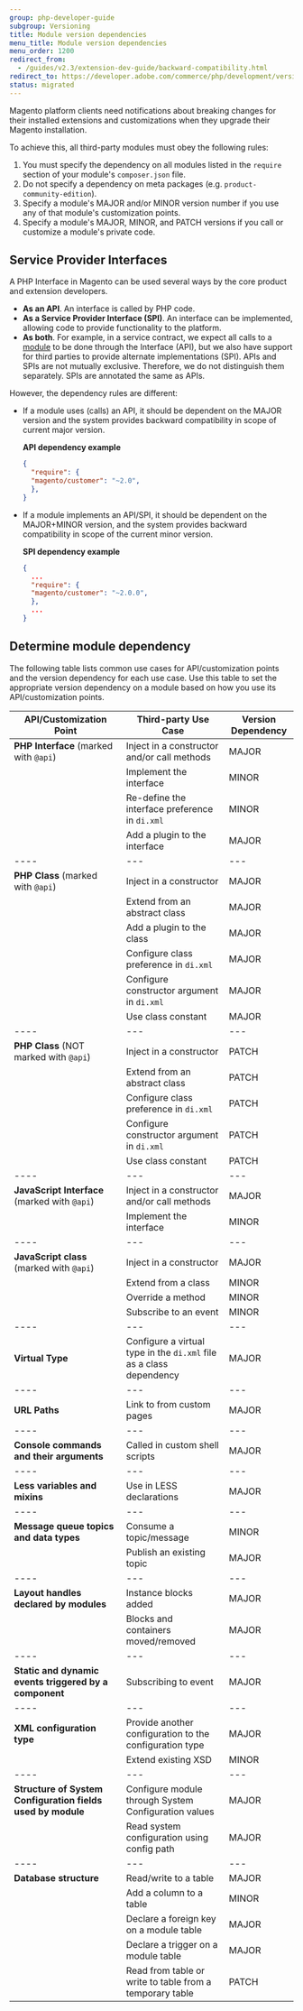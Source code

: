 ```yaml
---
group: php-developer-guide
subgroup: Versioning
title: Module version dependencies
menu_title: Module version dependencies
menu_order: 1200
redirect_from:
  - /guides/v2.3/extension-dev-guide/backward-compatibility.html
redirect_to: https://developer.adobe.com/commerce/php/development/versioning/dependencies/
status: migrated
---
```


Magento platform clients need notifications about breaking changes for their installed extensions and customizations when they upgrade their Magento installation.

To achieve this, all third-party modules must obey the following rules:

1. You must specify the dependency on all modules listed in the `require` section of your module's `composer.json` file.
1. Do not specify a dependency on meta packages (e.g. `product-community-edition`).
1. Specify a module's MAJOR and/or MINOR version number if you use any of that module's customization points.
1. Specify a module's MAJOR, MINOR, and PATCH versions if you call or customize a module's private code.

## Service Provider Interfaces

A PHP Interface in Magento can be used several ways by the core product and extension developers.

*  **As an API**. An interface is called by PHP code.
*  **As a Service Provider Interface (SPI)**. An interface can be implemented, allowing code to provide functionality to the platform.
*  **As both**. For example, in a service contract, we expect all calls to a [module](https://glossary.magento.com/module) to be done through the Interface (API), but we also have support for third parties to provide alternate implementations (SPI). APIs and SPIs are not mutually exclusive. Therefore, we do not distinguish them separately. SPIs are annotated the same as APIs.

However, the dependency rules are different:

*  If a module uses (calls) an API, it should be dependent on the MAJOR version and the system provides backward compatibility in scope of current major version.

   **API dependency example**

   ```json
   {
     "require": {
     "magento/customer": "~2.0",
     },
   }
   ```

*  If a module implements an API/SPI, it should be dependent on the MAJOR+MINOR version, and the system provides backward compatibility in scope of the current minor version.

   **SPI dependency example**

   ```json
   {
     ...
     "require": {
     "magento/customer": "~2.0.0",
     },
     ...
   }
   ```

## Determine module dependency

The following table lists common use cases for API/customization points and the version dependency for each use case.
Use this table to set the appropriate version dependency on a module based on how you use its API/customization points.

| API/Customization Point        | Third-party Use Case      | Version Dependency |
| ---- | --- | --- |
| **PHP Interface** (marked with `@api`)          | Inject in a constructor and/or call methods   | MAJOR  |
|   | Implement the interface   | MINOR  |
|   | Re-define the interface preference in `di.xml`| MINOR  |
|   | Add a plugin to the interface     | MAJOR  |
| ---- | --- | --- |
| **PHP Class** (marked with `@api`)  | Inject in a constructor   | MAJOR  |
|   | Extend from an abstract class     | MAJOR  |
|   | Add a plugin to the class | MAJOR  |
|   | Configure class preference in `di.xml`        | MAJOR  |
|   | Configure constructor argument in `di.xml`    | MAJOR  |
|   | Use class constant        | MAJOR  |
| ---- | --- | --- |
| **PHP Class** (NOT marked with `@api`)          | Inject in a constructor   | PATCH  |
|   | Extend from an abstract class     | PATCH  |
|   | Configure class preference in `di.xml`        | PATCH  |
|   | Configure constructor argument in `di.xml`    | PATCH  |
|   | Use class constant        | PATCH  |
| ---- | --- | --- |
| **JavaScript Interface** (marked with `@api`)   | Inject in a constructor and/or call methods   | MAJOR  |
|   | Implement the interface   | MINOR  |
| ---- | --- | --- |
| **JavaScript class** (marked with `@api`)       | Inject in a constructor   | MAJOR  |
|   | Extend from a class       | MINOR  |
|   | Override a method         | MINOR  |
|   | Subscribe to an event  | MINOR  |
| ---- | --- | --- |
| **Virtual Type**   | Configure a virtual type in the `di.xml` file as a class dependency        | MAJOR  |
| ---- | --- | --- |
| **URL Paths**      | Link to from custom pages | MAJOR  |
| ---- | --- | --- |
| **Console commands and their arguments**        | Called in custom shell scripts    | MAJOR  |
| ---- | --- | --- |
| **Less variables and mixins**  | Use in LESS declarations  | MAJOR  |
| ---- | --- | --- |
| **Message queue topics and data types**         | Consume a topic/message   | MINOR  |
|   | Publish an existing topic | MAJOR  |
| ---- | --- | --- |
| **Layout handles declared by modules**          | Instance blocks added     | MAJOR  |
|   | Blocks and containers moved/removed           | MAJOR  |
| ---- | --- | --- |
| **Static and dynamic events triggered by a component**      | Subscribing to event      | MAJOR  |
| ---- | --- | --- |
| **XML configuration type**     | Provide another configuration to the configuration type        | MAJOR  |
|   | Extend existing XSD       | MINOR  |
| ---- | --- | --- |
| **Structure of System Configuration fields used by module** | Configure module through System Configuration values           | MAJOR  |
|   | Read system configuration using config path   | MAJOR  |
| ---- | --- | --- |
| **Database structure**         | Read/write to a table     | MAJOR  |
|   | Add a column to a table   | MINOR  |
|   | Declare a foreign key on a module table       | MAJOR  |
|   | Declare a trigger on a module table           | MAJOR  |
|   | Read from table or write to table from a temporary table       | PATCH  |
